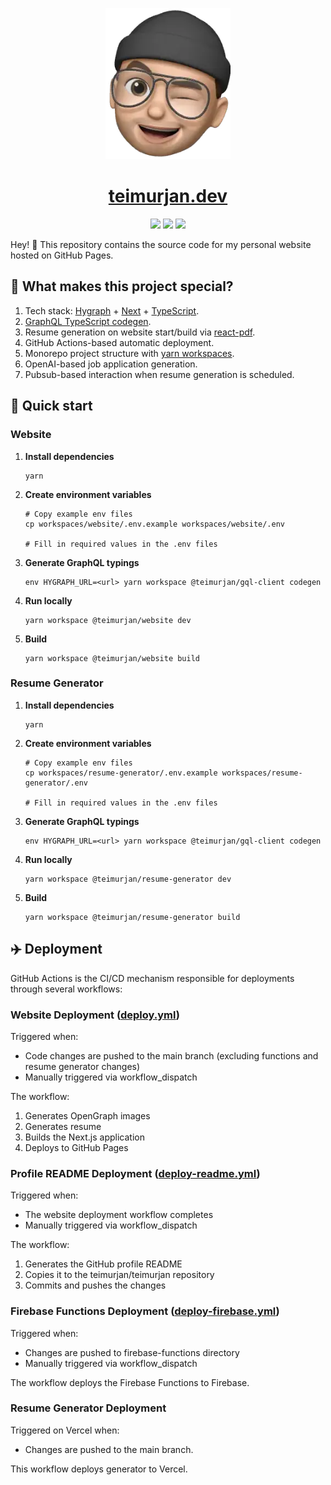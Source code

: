 <p align="center">
  <a href="https://teimurjan.dev">
    <img alt="logo" src="./workspaces/website/public/logo.webp" width="200" />
  </a>
</p>
<h1 align="center">
  <a href="https://teimurjan.dev">
    teimurjan.dev
  </a>
</h1>
<div align="center">

![](https://github.com/teimurjan/teimurjan.github.io/actions/workflows/deploy.yml/badge.svg)
![](https://github.com/teimurjan/teimurjan.github.io/actions/workflows/deploy-readme.yml/badge.svg)
![](https://github.com/teimurjan/teimurjan.github.io/actions/workflows/deploy-firebase.yml/badge.svg)

</div>

Hey! 👋 This repository contains the source code for my personal website hosted on GitHub Pages.

## 🤷 What makes this project special?

1. Tech stack: [Hygraph](https://hygraph.com/) + [Next](https://nextjs.org/) + [TypeScript](https://www.typescriptlang.org/).
2. [GraphQL TypeScript codegen](https://www.graphql-code-generator.com/).
3. Resume generation on website start/build via [react-pdf](https://react-pdf.org/).
4. GitHub Actions-based automatic deployment.
5. Monorepo project structure with [yarn workspaces](https://yarnpkg.com/features/workspaces).
6. OpenAI-based job application generation.
7. Pubsub-based interaction when resume generation is scheduled.

## 🚀 Quick start

### Website

1.  **Install dependencies**
    ```shell
    yarn
    ```

2.  **Create environment variables**
    ```shell
    # Copy example env files
    cp workspaces/website/.env.example workspaces/website/.env
    
    # Fill in required values in the .env files
    ```

3.  **Generate GraphQL typings**
    ```shell
    env HYGRAPH_URL=<url> yarn workspace @teimurjan/gql-client codegen
    ```

4.  **Run locally**
    ```shell
    yarn workspace @teimurjan/website dev
    ```

5.  **Build**
    ```shell
    yarn workspace @teimurjan/website build
    ```

### Resume Generator

1.  **Install dependencies**
    ```shell
    yarn
    ```

2.  **Create environment variables**
    ```shell
    # Copy example env files
    cp workspaces/resume-generator/.env.example workspaces/resume-generator/.env
    
    # Fill in required values in the .env files
    ```
3.  **Generate GraphQL typings**
    ```shell
    env HYGRAPH_URL=<url> yarn workspace @teimurjan/gql-client codegen
    ```

4.  **Run locally**
    ```shell
    yarn workspace @teimurjan/resume-generator dev
    ```

5.  **Build**
    ```shell
    yarn workspace @teimurjan/resume-generator build
    ```

## ✈️ Deployment

GitHub Actions is the CI/CD mechanism responsible for deployments through several workflows:

### Website Deployment ([deploy.yml](./.github/workflows/deploy.yml))
Triggered when:
- Code changes are pushed to the main branch (excluding functions and resume generator changes)
- Manually triggered via workflow_dispatch

The workflow:
1. Generates OpenGraph images
2. Generates resume
3. Builds the Next.js application
4. Deploys to GitHub Pages

### Profile README Deployment ([deploy-readme.yml](./.github/workflows/deploy-readme.yml))
Triggered when:
- The website deployment workflow completes
- Manually triggered via workflow_dispatch

The workflow:
1. Generates the GitHub profile README
2. Copies it to the teimurjan/teimurjan repository
3. Commits and pushes the changes

### Firebase Functions Deployment ([deploy-firebase.yml](./.github/workflows/deploy-firebase.yml))
Triggered when:
- Changes are pushed to firebase-functions directory
- Manually triggered via workflow_dispatch

The workflow deploys the Firebase Functions to Firebase.

### Resume Generator Deployment
Triggered on Vercel when:
- Changes are pushed to the main branch.

This workflow deploys generator to Vercel.

